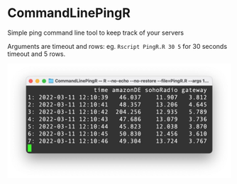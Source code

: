 # CommandLinePingR
Simple ping command line tool to keep track of your servers

Arguments are timeout and rows: eg. `Rscript PingR.R 30 5` for 30 seconds timeout and 5 rows.

![Example](cmd.jpg)


